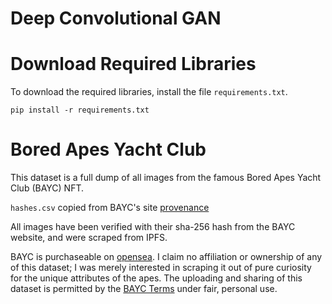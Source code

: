 # Deep Convolutional GAN


# Download Required Libraries

To download the required libraries, install the file `requirements.txt`.

```
pip install -r requirements.txt
```

# Bored Apes Yacht Club

This dataset is a full dump of all images from the famous Bored Apes Yacht Club (BAYC) NFT. 

`hashes.csv` copied from BAYC's site [provenance](https://boredapeyachtclub.com/#/provenance)

All images have been verified with their sha-256 hash from the BAYC website, and were scraped from IPFS.

BAYC is purchaseable on [opensea](https://opensea.io/collection/boredapeyachtclub). I claim no affiliation or ownership of any of this dataset; I was merely interested in scraping it out of pure curiosity for the unique attributes of the apes. The uploading and sharing of this dataset is permitted by the [BAYC Terms](https://boredapeyachtclub.com/#/terms) under fair, personal use.